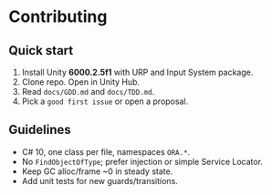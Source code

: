 # Contributing

## Quick start
1. Install Unity **6000.2.5f1** with URP and Input System package.
2. Clone repo. Open in Unity Hub.
3. Read `docs/GDD.md` and `docs/TDD.md`.
4. Pick a `good first issue` or open a proposal.

## Guidelines
- C# 10, one class per file, namespaces `ORA.*`.
- No `FindObjectOfType`; prefer injection or simple Service Locator.
- Keep GC alloc/frame ~0 in steady state.
- Add unit tests for new guards/transitions.
